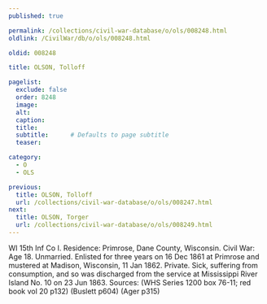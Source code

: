 ```yaml
---
published: true

permalink: /collections/civil-war-database/o/ols/008248.html
oldlink: /CivilWar/db/o/ols/008248.html

oldid: 008248

title: OLSON, Tolloff

pagelist:
  exclude: false
  order: 8248
  image: 
  alt:
  caption:
  title:
  subtitle:      # Defaults to page subtitle
  teaser:

category: 
  - O 
  - OLS

previous:
  title: OLSON, Tolloff
  url: /collections/civil-war-database/o/ols/008247.html  
next:
  title: OLSON, Torger
  url: /collections/civil-war-database/o/ols/008249.html   
---
```

WI 15th Inf Co I. Residence: Primrose, Dane County, Wisconsin. Civil War: Age 18. Unmarried. Enlisted for three years on 16 Dec 1861 at Primrose and mustered at Madison, Wisconsin, 11 Jan 1862. Private. Sick, suffering from consumption, and so was discharged from the service at Mississippi River Island No. 10 on 23 Jun 1863. Sources: (WHS Series 1200 box 76-11; red book vol 20 p132) (Buslett p604) (Ager p315)